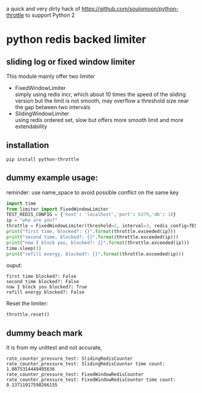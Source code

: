 a quick and very dirty hack of https://github.com/soulomoon/python-throttle to support Python 2

# python redis backed limiter

## sliding log or fixed window limiter
This module mainly offer two limiter
* FixedWindowLimiter  
simply using redis incr, which about 10 times the speed of the sliding version but the limit is not smooth, may overflow a threshold size near the gap between two intervals
* SlidingWindowLimiter    
using redis ordered set, slow but offers more smooth limit and more extendability

## installation
`pip install python-throttle`

## dummy example usage:
reminder: use name_space to avoid possible conflict on the same key
```python
import time
from limiter import FixedWindowLimiter
TEST_REDIS_CONFIG = {'host': 'localhost','port': 6379,'db': 10}
ip = "who are you?"
throttle = FixedWindowLimiter(threshold=2, interval=3, redis_config=TEST_REDIS_CONFIG, name_space="default")
print("first time, blocked?: {}".format(throttle.exceeded(ip)))
print("second time, blocked?: {}".format(throttle.exceeded(ip)))
print("now I block you, blocked?: {}".format(throttle.exceeded(ip)))
time.sleep(3)
print("refill energy, blocked?: {}".format(throttle.exceeded(ip)))
```
ouput:
```
first time blocked?: False
second time blocked?: False
now I block you blocked?: True
refill energy blocked?: False
```

Reset the limiter: 
```
throttle.reset()
```

## dummy beach mark
It is from my unittest and not accurate,
```
rate_counter_pressure_test: SlidingRedisCounter
rate_counter_pressure_test: SlidingRedisCounter time count: 1.0075314449495636
rate_counter_pressure_test: FixedWindowRedisCounter
rate_counter_pressure_test: FixedWindowRedisCounter time count: 0.13711917598266155
```
